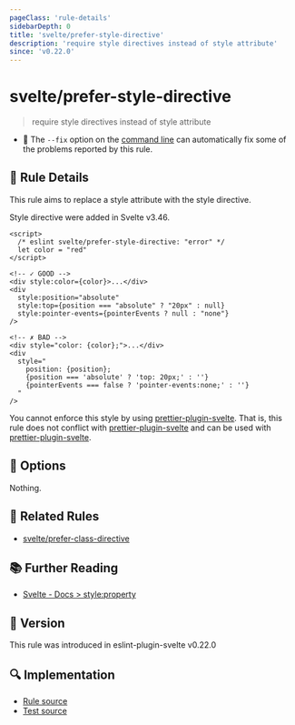 ```yaml
---
pageClass: 'rule-details'
sidebarDepth: 0
title: 'svelte/prefer-style-directive'
description: 'require style directives instead of style attribute'
since: 'v0.22.0'
---
```


# svelte/prefer-style-directive

> require style directives instead of style attribute

- 🔧 The `--fix` option on the [command line](https://eslint.org/docs/user-guide/command-line-interface#fixing-problems) can automatically fix some of the problems reported by this rule.

## 📖 Rule Details

This rule aims to replace a style attribute with the style directive.

Style directive were added in Svelte v3.46.

<ESLintCodeBlock fix>

<!-- prettier-ignore-start -->

<!--eslint-skip-->

```svelte
<script>
  /* eslint svelte/prefer-style-directive: "error" */
  let color = "red"
</script>

<!-- ✓ GOOD -->
<div style:color={color}>...</div>
<div
  style:position="absolute"
  style:top={position === "absolute" ? "20px" : null}
  style:pointer-events={pointerEvents ? null : "none"}
/>

<!-- ✗ BAD -->
<div style="color: {color};">...</div>
<div
  style="
    position: {position};
    {position === 'absolute' ? 'top: 20px;' : ''}
    {pointerEvents === false ? 'pointer-events:none;' : ''}
  "
/>
```

<!-- prettier-ignore-end -->

</ESLintCodeBlock>

You cannot enforce this style by using [prettier-plugin-svelte]. That is, this rule does not conflict with [prettier-plugin-svelte] and can be used with [prettier-plugin-svelte].

[prettier-plugin-svelte]: https://github.com/sveltejs/prettier-plugin-svelte

## 🔧 Options

Nothing.

## :couple: Related Rules

- [svelte/prefer-class-directive]

[svelte/prefer-class-directive]: ./prefer-class-directive.md

## 📚 Further Reading

- [Svelte - Docs > style:property](https://svelte.dev/docs#template-syntax-element-directives-style-property)

## 🚀 Version

This rule was introduced in eslint-plugin-svelte v0.22.0

## 🔍 Implementation

- [Rule source](https://github.com/sveltejs/eslint-plugin-svelte/blob/main/packages/eslint-plugin-svelte/src/rules/prefer-style-directive.ts)
- [Test source](https://github.com/sveltejs/eslint-plugin-svelte/blob/main/packages/eslint-plugin-svelte/tests/src/rules/prefer-style-directive.ts)
